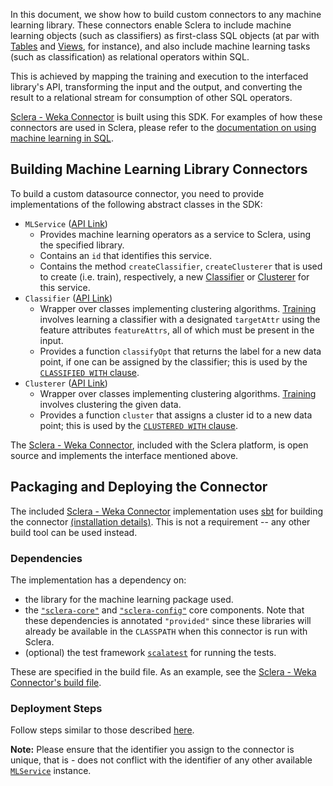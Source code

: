 In this document, we show how to build custom connectors to any machine learning library. These connectors enable Sclera to include machine learning objects (such as classifiers) as first-class SQL objects (at par with [Tables](../sclerasql/sqlregular.md#base-tables) and [Views](../sclerasql/sqlregular.md#views), for instance), and also include machine learning tasks (such as classification) as relational operators within SQL.

This is achieved by mapping the training and execution to the interfaced library's API, transforming the input and the output, and converting the result to a relational stream for consumption of other SQL operators.

[Sclera - Weka Connector](../setup/components.md#sclera-weka) is built using this SDK. For examples of how these connectors are used in Sclera, please refer to the [documentation on using machine learning in SQL](../sclerasql/sqlextml.md).

## Building Machine Learning Library Connectors

To build a custom datasource connector, you need to provide implementations of the following abstract classes in the SDK:

- <a class="anchor" name="mlservice"></a> `MLService` ([API Link](https://www.javadoc.io/doc/com.scleradb/sclera-core_2.13/latest/com/scleradb/analytics/ml/service/MLService.html))
    - Provides machine learning operators as a service to Sclera, using the specified library.
    - Contains an `id` that identifies this service.
    - Contains the method `createClassifier`, `createClusterer` that is used to create (i.e. train), respectively, a new [Classifier](#classifier) or [Clusterer](#clusterer) for this service.
- <a class="anchor" name="classifier"></a> `Classifier` ([API Link](https://www.javadoc.io/doc/com.scleradb/sclera-core_2.13/latest/com/scleradb/analytics/ml/classifier/objects/Classifier.html))
    - Wrapper over classes implementing clustering algorithms. [Training](../sclerasql/sqlextml.md#classifier-training) involves learning a classifier with a designated `targetAttr` using the feature attributes `featureAttrs`, all of which must be present in the input.
    - Provides a function `classifyOpt` that returns the label for a new data point, if one can be assigned by the classifier; this is used by the [`CLASSIFIED WITH` clause](../sclerasql/sqlextml.md#classifier-application).
- <a class="anchor" name="clusterer"></a> `Clusterer` ([API Link](https://www.javadoc.io/doc/com.scleradb/sclera-core_2.13/latest/com/scleradb/analytics/ml/clusterer/objects/Clusterer.html))
    - Wrapper over classes implementing clustering algorithms. [Training](../sclerasql/sqlextml.md#clusterer-training) involves clustering the given data.
    - Provides a function `cluster` that assigns a cluster id to a new data point; this is used by the [`CLUSTERED WITH` clause](../sclerasql/sqlextml.md#clusterer-application).

The [Sclera - Weka Connector](../setup/components.md#sclera-weka), included with the Sclera platform, is open source and implements the interface mentioned above.
 
## Packaging and Deploying the Connector

The included [Sclera - Weka Connector](../setup/components.md#sclera-mysql) implementation uses [sbt](http://www.scala-sbt.org) for building the connector [(installation details)](http://www.scala-sbt.org/release/docs/Getting-Started/Setup.html#installing-sbt). This is not a requirement -- any other build tool can be used instead.

### Dependencies

The implementation has a dependency on:

- the library for the machine learning package used.
- the [`"sclera-core"`](../setup/components.md#sclera-core) and [`"sclera-config"`](../setup/components.md#sclera-config) core components. Note that these dependencies is annotated `"provided"` since these libraries will already be available in the `CLASSPATH` when this connector is run with Sclera.
- (optional) the test framework [`scalatest`](http://www.scalatest.org/) for running the tests.

These are specified in the build file. As an example, see the [Sclera - Weka Connector's build file](https://github.com/scleradb/sclera-plugin-weka/blob/master/build.sbt).

### Deployment Steps

Follow steps similar to those described [here](../sdk/sdkextdataaccess.md#deployment-steps).

**Note:** Please ensure that the identifier you assign to the connector is unique, that is - does not conflict with the identifier of any other available [`MLService`](#mlservice) instance.
